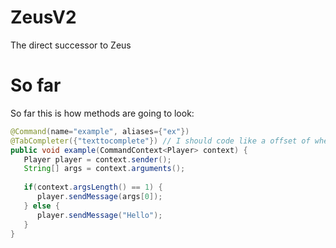 ZeusV2
======

The direct successor to Zeus


So far
========

So far this is how methods are going to look:

```java
@Command(name="example", aliases={"ex"})
@TabCompleter({"texttocomplete"}) // I should code like a offset of where it should happen or just have let the subcommands do that.
public void example(CommandContext<Player> context) { 
   Player player = context.sender();
   String[] args = context.arguments();
   
   if(context.argsLength() == 1) {
      player.sendMessage(args[0]);
   } else {
      player.sendMessage("Hello");
   }
}
```